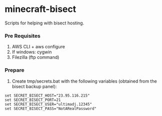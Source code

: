 # minecraft-bisect
Scripts for helping with bisect hosting.

### Pre Requisites
1. AWS CLI + aws configure
1. If windows: cygwin
1. Filezilla (ftp command)

### Prepare
1. Create tmp/secrets.bat with the following variables (obtained from the bisect backup panel):
```
set SECRET_BISECT_HOST="23.95.116.215"
set SECRET_BISECT_PORT=21
set SECRET_BISECT_USER="ultimadj.12345"
set SECRET_BISECT_PASS="NotARealPassword"
```